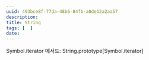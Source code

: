 ```yaml
---
uuid: 493bce8f-77da-48b6-84fb-a0de12a2aa57
description: 
title: String
tags: [  ]
date: 
---
```




Symbol.iterator 메서드: String.prototype[Symbol.iterator]